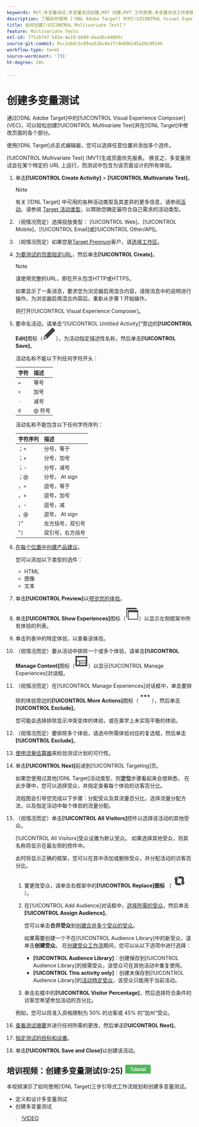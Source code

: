 ```yaml
---
keywords: MVT;多变量测试;多变量测试创建;MVT 创建;MVT 工作原理;多变量测试工作原理
description: 了解如何使用 [!DNL Adobe Target] 中的[!UICONTROL Visual Experience Composer] (VEC)创建[!UICONTROL Multivariate Test] (MVT)。
title: 如何创建[!UICONTROL Multivariate Test]？
feature: Multivariate Tests
exl-id: 7712b747-543a-4e19-b689-bea36c44805c
source-git-commit: 9cc1eb4c5c95ea51bc0a1fc9e89b245a18c9914b
workflow-type: tm+mt
source-wordcount: '731'
ht-degree: 26%

---
```


# 创建多变量测试

通过[!DNL Adobe Target]中的[!UICONTROL Visual Experience Composer] (VEC)，可以轻松创建[!UICONTROL Multivariate Test]并在[!DNL Target]中修改页面的各个部分。

使用[!DNL Target]点击式编辑器，您可以选择任意位置并添加多个选件。

[!UICONTROL Multivariate Test] (MVT)生成页面优先报表。 换言之，多变量测试会在某个特定的 URL 上运行，而测试中包含为该页面设计的所有体验。

1. 单击&#x200B;**[!UICONTROL Create Activity]** > **[!UICONTROL Multivariate Test]**。

   >[!NOTE]
   >
   >有关 [!DNL Target] 中可用的各种活动类型及其差异的更多信息，请参阅[活动](/help/main/c-activities/activities.md#concept_D317A95A1AB54674BA7AB65C7985BA03)。请参阅 [Target 活动类型](/help/main/c-activities/target-activities-guide.md)，以帮助您确定最符合自己需求的活动类型。

1. （视情况而定）选择投放类型： [!UICONTROL Web]、[!UICONTROL Mobile]、[!UICONTROL Email]或[!UICONTROL Other/API]。

1. （视情况而定）如果您是[Target Premium](/help/main/c-intro/intro.md#premium)客户，请[选择工作区](/help/main/administrating-target/c-user-management/property-channel/property-channel.md)。

1. [为要测试的页面指定URL](/help/main/c-activities/c-multivariate-testing/t-create-multivariate-test/url.md#concept_C12E4A85FF3B4E518E3110F6CF1AF9C0)，然后单击&#x200B;**[!UICONTROL Create]**。

   >[!NOTE]
   >
   >请使用完整的URL，即在开头包含HTTP或HTTPS。

   如果显示了一条消息，要求您为浏览器启用混合内容，请按消息中的说明进行操作。为浏览器启用混合内容后，重新从步骤 1 开始操作。

   将打开[!UICONTROL Visual Experience Composer]。

1. 要命名活动，请单击“[!UICONTROL Untitled Activity]”旁边的&#x200B;**[!UICONTROL Edit]**&#x200B;图标（![编辑图标](/help/main/assets/icons/Edit.svg)），为活动指定描述性名称，然后单击&#x200B;**[!UICONTROL Save]**。

   活动名称不能以下列任何字符开头：

   | 字符 | 描述 |
   |--- |--- |
   | `=` | 等号 |
   | `+` | 加号 |
   | `-` | 减号 |
   | `@` | @ 符号 |

   活动名称不能包含以下任何字符序列：

   | 字符序列 | 描述 |
   |--- |--- |
   | ；= | 分号，等于 |
   | ；+ | 分号，加号 |
   | ；- | 分号，减号 |
   | ；@ | 分号， At sign |
   | ，= | 逗号，等于 |
   | ，+ | 逗号，加号 |
   | ，- | 逗号，减 |
   | ，@ | 逗号， At sign |
   | `[`” | 左方括号，双引号 |
   | &quot;`]` | 双引号，右方括号 |

1. [在每个位置中创建产品建议](/help/main/c-activities/c-multivariate-testing/t-create-multivariate-test/add-offers.md#concept_DCE6B45C30F7419B8EC17AFDEE8D8AA6)。

   您可以添加以下类型的选件：

   * HTML
   * 图像
   * 文本

1. 单击&#x200B;**[!UICONTROL Preview]**&#x200B;以[预览您的体验](/help/main/c-activities/c-multivariate-testing/t-create-multivariate-test/preview-experiences.md)。

1. 单击&#x200B;**[!UICONTROL Show Experiences]**&#x200B;图标（![显示体验图标](/help/main/assets/icons/WebPages.svg)）以显示左侧框架中所有体验的列表。

1. 单击列表中的特定体验，以查看该体验。

1. （视情况而定）要从活动中排除一个或多个体验，请单击&#x200B;**[!UICONTROL Manage Content]**&#x200B;图标（![管理体验图标](/help/main/assets/icons/Experience.svg)）以显示[!UICONTROL Manage Experiences]对话框。

1. （视情况而定）在[!UICONTROL Manage Experiences]对话框中，单击要排除的体验旁边的&#x200B;**[!UICONTROL More Actions]**&#x200B;图标（![更多操作图标](/help/main/assets/icons/MoreSmallList.svg)），然后单击&#x200B;**[!UICONTROL Exclude]**。

   您可能会选择排除显示冲突变体的体验，或在美学上未实现平衡的体验。

1. （视情况而定）要排除多个体验，请选中所需体验对应的复选框，然后单击&#x200B;**[!UICONTROL Exclude]**。

1. [使用流量估算器](/help/main/c-activities/c-multivariate-testing/t-create-multivariate-test/traffic-estimator.md#task_71AA6922AFD447EA8C5E610A78ABA714)来检验测试计划的可行性。

1. 单击&#x200B;**[!UICONTROL Next]**&#x200B;前进到[!UICONTROL Targeting]页。

   如果您使用过其他[!DNL Target]活动类型，则&#x200B;**定位**&#x200B;步骤看起来会很熟悉。 在此步骤中，您可以选择受众，并指定查看每个体验的访客百分比。

   流程图会引导您完成以下步骤：分配受众及其流量百分比，选择流量分配方法，以及指定活动中每个体验的流量分配。

1. （视情况而定）单击&#x200B;**[!UICONTROL All Visitors]**&#x200B;控件以选择该活动的其他受众。

   [!UICONTROL All Visitors]受众设置为默认受众。 如果选择其他受众，则其名称将显示在最左侧的控件中。

   此时将显示正确的框架，您可以在其中添加或删除受众，并分配活动的访客百分比。

   1. 要更改受众，请单击右框架中的&#x200B;**[!UICONTROL Replace]图标** （ ![替换图标](/help/main/assets/icons/Retweet.svg) ）。
   1. 在[!UICONTROL Add Audience]对话框中，[选择所需的受众](/help/main/c-activities/t-test-ab/t-test-create-ab/ab-audience.md)，然后单击&#x200B;**[!UICONTROL Assign Audience]**。

      您可以单击&#x200B;**合并受众**&#x200B;到[创建合并多个受众的受众](/help/main/c-target/combining-multiple-audiences.md)。

      如果需要创建一个不在[!UICONTROL Audience Library]中的新受众，请单击&#x200B;**创建受众**。 在[创建受众工作流](/help/main/c-target/c-audiences/audiences.md)期间，您可以从以下选项中进行选择：

      * **[!UICONTROL Audience Library]**：创建保存到[!UICONTROL Audience Library]的按需受众，该受众可在其他活动中重复使用。
      * **[!UICONTROL This activity only]**：创建未保存到[!UICONTROL Audience Library]的[活动特定受众](/help/main/c-target/creating-activity-only-audience.md)，该受众只能用于当前活动。

   1. 单击右框中的&#x200B;**[!UICONTROL Visitor Percentage]**，然后选择符合条件的访客您希望参加活动的百分比。

   例如，您可以将准入资格限制为 50% 的访客或 45% 的“加州”受众。

1. [查看测试摘要](/help/main/c-activities/c-multivariate-testing/t-create-multivariate-test/test-summary.md#reference_971AB225963A4DC18EEB5B0E20F0A4A7)并进行任何所需的更改，然后单击&#x200B;**[!UICONTROL Next]**。

1. [指定测试的目标和设置](/help/main/c-activities/c-multivariate-testing/t-create-multivariate-test/goals-and-settings.md#reference_B25389FD6F3A4989801E740364B089CC)。

1. 单击&#x200B;**[!UICONTROL Save and Close]**&#x200B;以创建该活动。

## 培训视频：创建多变量测试(9:25) ![教程徽章](/help/main/assets/tutorial.png)

本视频演示了如何使用[!DNL Target]三步引导式工作流规划和创建多变量测试。

* 定义和设计多变量测试
* 创建多变量测试

>[!VIDEO](https://video.tv.adobe.com/v/17395)
